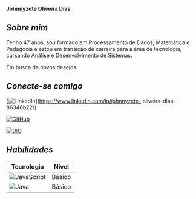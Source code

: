  **Johnnyzete Oliveira Dias**

## *Sobre mim*

Tenho 47 anos, sou formado em Processamento de Dados, Matemática e Pedagocia e estou em transição de carreira para a área de tecnologia, cursando Análise e Desenvolvimento de Sistemas.

Em busca de novos desejos.

## *Conecte-se comigo*

[![LinkedIn](https://img.shields.io/badge/LinkedIn-000?style=for-the-badge&logo=linkedin&logoColor=0E76A8)](https://www.linkedin.com/in/johnnyzete- oliveira-dias-86346b22/)

[![GitHub](https://img.shields.io/badge/github-000?style=for-the-badge&logo=github&logoColor=0E76A8)](https://github.com/johnnyzete)

[![DIO](https://img.shields.io/badge/dio-000?style=for-the-badge&logo=github&logoColor=0E76A8)](https://www.dio.me/users/johnnyzete)



## *Habilidades*

| Tecnologia | Nível |
| ------- | -------- |
| ![JavaScript](https://img.shields.io/badge/JavaScript-000?style=for-the-badge&logo=javascript) | Básico |
| ![Java](https://img.shields.io/badge/Java-000?style=for-the-badge&logo=java) | Básico |
